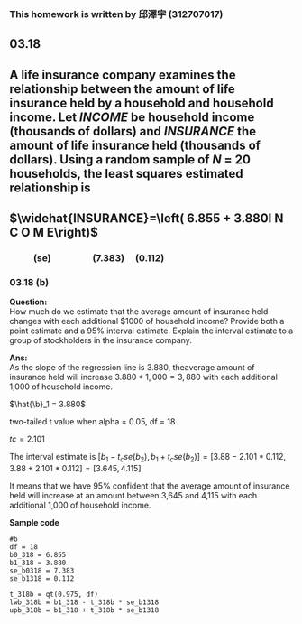 ### This homework is written by 邱澤宇 (312707017)
## 03.18
## A life insurance company examines the relationship between the amount of life insurance held by a household and household income. Let $INCOME$ be household income (thousands of dollars) and $INSURANCE$ the amount of life insurance held (thousands of dollars). Using a random sample of $N$ = 20 households, the least squares estimated relationship is
## $\widehat{INSURANCE}=\left( 6.855 + 3.880I N C O M E\right)$
### &nbsp; &nbsp; &nbsp; &nbsp; &nbsp; &nbsp;(se)&nbsp; &nbsp; &nbsp; &nbsp; &nbsp; &nbsp; &nbsp; &nbsp; &nbsp; &nbsp;(7.383) &nbsp; &nbsp; (0.112)

### 03.18 (b)
**Question:**\
How much do we estimate that the average amount of insurance held changes with each additional
$1000 of household income? Provide both a point estimate and a 95% interval estimate. Explain
the interval estimate to a group of stockholders in the insurance company.

**Ans:**\
 As the slope of the regression line is 3.880, theaverage amount of insurance held will increase  $3.880 * 1,000 = 3,880$  with each additional 1,000 of household income.


$\hat{\b}_1 = 3.880$

two-tailed t value when alpha = 0.05, df = 18

$tc = 2.101$

The interval estimate is $[ b_1 - t_cse(b_2) , b_1 + t_cse(b_2) ] = [ 3.88 - 2.101 * 0.112 , 3.88 + 2.101 * 0.112 ] = [ 3.645 , 4.115 ]$

It means that we have 95% confident that the average amount of insurance held will increase at an amount between 3,645 and 4,115 with each additional 1,000 of household income.


**Sample code**
```
#b
df = 18
b0_318 = 6.855
b1_318 = 3.880
se_b0318 = 7.383
se_b1318 = 0.112

t_318b = qt(0.975, df)
lwb_318b = b1_318 - t_318b * se_b1318
upb_318b = b1_318 + t_318b * se_b1318
```
